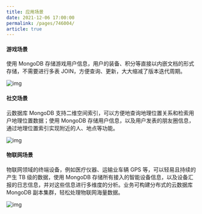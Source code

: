 ```yaml
---
title: 应用场景
date: 2021-12-06 17:00:00
permalink: /pages/746004/
article: true
---
```



#### 游戏场景

使用 MongoDB 存储游戏用户信息，用户的装备、积分等直接以内嵌文档的形式存储，不需要进行多表 JOIN，方便查询、更新，大大缩减了版本迭代周期。

![img](https://www.capitalonline.net/uploads/allimg/200305/96-200305041139409.png)

#### 社交场景

云数据库 MongoDB 支持二维空间索引，可以方便地查询地理位置关系和检索用户地理位置数据；使用 MongoDB 存储用户信息，以及用户发表的朋友圈信息，通过地理位置索引实现附近的人、地点等功能。

![img](https://www.capitalonline.net/uploads/allimg/200305/96-20030504120O32.png)

#### 物联网场景

物联网领域的终端设备，例如医疗仪器、运输业车辆 GPS 等，可以轻易且持续的产生 TB 级的数据，使用 MongoDB 存储所有接入的智能设备信息，以及设备汇报的日志信息，并对这些信息进行多维度的分析。业务可构建分布式的云数据库 MongoDB 副本集群，轻松处理物联网海量数据。

![img](https://www.capitalonline.net/uploads/allimg/200305/96-20030504122c32.png)

